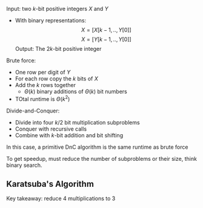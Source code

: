 
Input: two $k$-bit positive integers $X$ and $Y$
- With binary representations:
$$X = [X[k-1, .., Y[0]]$$
$$X = [Y[k-1, .., Y[0]]$$
Output: The $2k$-bit positive integer 

Brute force:

- One row per digit of $Y$
- For each row copy the $k$ bits of $X$
- Add the $k$ rows together
	- $\Theta(k)$ binary additions of $\Theta(k)$ bit numbers
- TOtal runtime is $\Theta(k^2)$ 

Divide-and-Conquer:

- Divide into four $k/2$ bit multiplication subproblems
- Conquer with recursive calls
- Combine with $k$-bit addition and bit shifting

In this case, a primitive DnC algorithm is the same runtime as brute force

To get speedup, must reduce the number of subproblems or their size, think binary search.

## Karatsuba's Algorithm

Key takeaway: reduce 4 multiplications to 3

